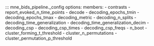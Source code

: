 ::: mne_bids_pipeline._config
    options:
      members:
        - contrasts
        - report_evoked_n_time_points
        - decode
        - decoding_epochs_tmin
        - decoding_epochs_tmax
        - decoding_metric
        - decoding_n_splits
        - decoding_time_generalization
        - decoding_time_generalization_decim
        - decoding_csp
        - decoding_csp_times
        - decoding_csp_freqs
        - n_boot
        - cluster_forming_t_threshold
        - cluster_n_permutations
        - cluster_permutation_p_threshold
